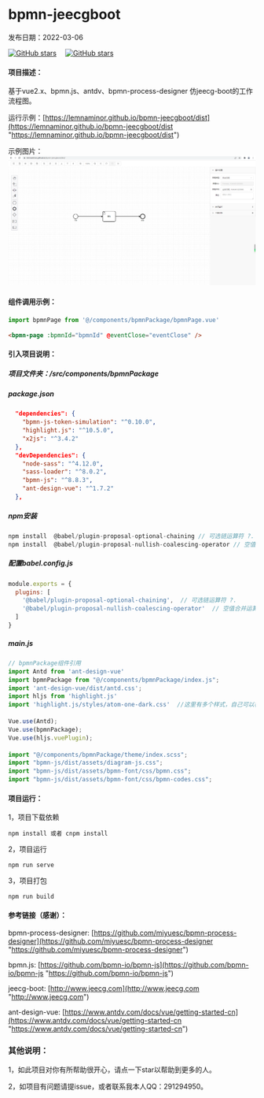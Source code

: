 # bpmn-jeecgboot
<!-- 1 -->
发布日期：2022-03-06

[![GitHub stars](https://img.shields.io/github/stars/Lemnaminor/bpmn-jeecgboot.svg?style=social&label=Stars)](https://github.com/Lemnaminor/bpmn-jeecgboot)
&emsp;[![GitHub stars](https://gitee.com/liangheng1028/bpmn-jeecgboot/badge/star.svg?theme=dark)](https://gitee.com/liangheng1028/bpmn-jeecgboot)



#### 项目描述：
基于vue2.x、bpmn.js、antdv、bpmn-process-designer 仿jeecg-boot的工作流程图。

运行示例：[https://lemnaminor.github.io/bpmn-jeecgboot/dist](https://lemnaminor.github.io/bpmn-jeecgboot/dist "https://lemnaminor.github.io/bpmn-jeecgboot/dist")

示例图片：![图片](./src/assets/demo01.png)

#### 组件调用示例：
```js
import bpmnPage from '@/components/bpmnPackage/bpmnPage.vue'
```
```html
<bpmn-page :bpmnId="bpmnId" @eventClose="eventClose" />
```

#### 引入项目说明：

##### 项目文件夹：/src/components/bpmnPackage

##### package.json
```json
  "dependencies": {
    "bpmn-js-token-simulation": "^0.10.0",
    "highlight.js": "^10.5.0",
    "x2js": "^3.4.2"
  },
  "devDependencies": {
    "node-sass": "^4.12.0",
    "sass-loader": "^8.0.2",
    "bpmn-js": "^8.8.3",
    "ant-design-vue": "^1.7.2"
  },
```


##### npm安装
```js
npm install  @babel/plugin-proposal-optional-chaining // 可选链运算符 ?.
npm install  @babel/plugin-proposal-nullish-coalescing-operator // 空值合并运算符 ??
```

##### 配置babel.config.js
```js
module.exports = {
  plugins: [
    '@babel/plugin-proposal-optional-chaining',  // 可选链运算符 ?.
    '@babel/plugin-proposal-nullish-coalescing-operator'  // 空值合并运算符 ??
  ]
}
```

##### main.js
```js
// bpmnPackage组件引用
import Antd from 'ant-design-vue'
import bpmnPackage from "@/components/bpmnPackage/index.js";
import 'ant-design-vue/dist/antd.css';
import hljs from 'highlight.js'
import 'highlight.js/styles/atom-one-dark.css'  //这里有多个样式，自己可以根据需要切换

Vue.use(Antd);
Vue.use(bpmnPackage);
Vue.use(hljs.vuePlugin);

import "@/components/bpmnPackage/theme/index.scss";
import "bpmn-js/dist/assets/diagram-js.css";
import "bpmn-js/dist/assets/bpmn-font/css/bpmn.css";
import "bpmn-js/dist/assets/bpmn-font/css/bpmn-codes.css";
```

#### 项目运行：
1，项目下载依赖
```
npm install 或者 cnpm install
```
2，项目运行
```
npm run serve
```
3，项目打包
```
npm run build
```

#### 参考链接（感谢）：
bpmn-process-designer: [https://github.com/miyuesc/bpmn-process-designer](https://github.com/miyuesc/bpmn-process-designer "https://github.com/miyuesc/bpmn-process-designer")

bpmn.js: [https://github.com/bpmn-io/bpmn-js](https://github.com/bpmn-io/bpmn-js "https://github.com/bpmn-io/bpmn-js")

jeecg-boot: [http://www.jeecg.com](http://www.jeecg.com "http://www.jeecg.com")

ant-design-vue: [https://www.antdv.com/docs/vue/getting-started-cn](https://www.antdv.com/docs/vue/getting-started-cn "https://www.antdv.com/docs/vue/getting-started-cn")

### 其他说明：
1，如此项目对你有所帮助很开心，请点一下star以帮助到更多的人。

2，如项目有问题请提issue，或者联系我本人QQ：291294950。